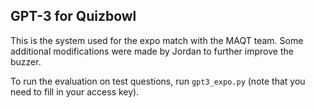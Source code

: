 ## GPT-3 for Quizbowl

This is the system used for the expo match with the MAQT team. Some additional modifications were made by Jordan to further improve the buzzer. 

To run the evaluation on test questions, run `gpt3_expo.py` (note that you need to fill in your access key). 